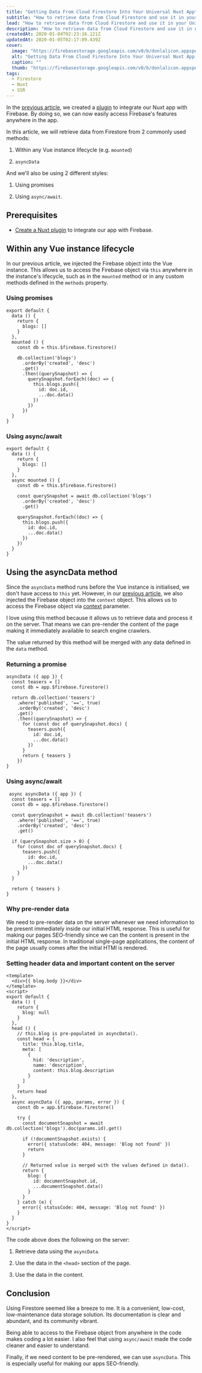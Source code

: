 ```yaml
---
title: "Getting Data From Cloud Firestore Into Your Universal Nuxt App"
subtitle: "How to retrieve data from Cloud Firestore and use it in your Universal Nuxt app"
lead: "How to retrieve data from Cloud Firestore and use it in your Universal Nuxt app"
description: "How to retrieve data from Cloud Firestore and use it in out Universal Nuxt app"
createdAt: 2020-01-04T02:23:16.121Z
updatedAt: 2020-01-05T02:17:09.439Z
cover: 
  image: "https://firebasestorage.googleapis.com/v0/b/donlalicon.appspot.com/o/get-data-cloud-firestore-universal-nuxt%2Fmaxresdefault.jpg?alt=media&token=b479d10d-e23c-4f2f-a709-23b9fdad3de7"
  alt: "Getting Data From Cloud Firestore Into Your Universal Nuxt App cover image"
  caption: ""
  thumb: "https://firebasestorage.googleapis.com/v0/b/donlalicon.appspot.com/o/get-data-cloud-firestore-universal-nuxt%2Ffirestore-logo.png?alt=media&token=c5c15d87-8442-4d9c-aa7b-b07c54708c40"
tags: 
  - Firestore
  - Nuxt
  - SSR
---
```

In the [previous article](https://donlalicon.dev/blog/connecting-universal-nuxtjs-firebase), we created a [plugin](https://nuxtjs.org/guide/plugins) to integrate our Nuxt app with Firebase. By doing so, we can now easily access Firebase's features anywhere in the app.

In this article, we will retrieve data from Firestore from 2 commonly used methods:

1.  Within any Vue instance lifecycle (e.g. `mounted`)
    
2.  `asyncData`
    

And we'll also be using 2 different styles:

1.  Using promises
    
2.  Using `async/await`.
    

Prerequisites
-------------

*   [Create a Nuxt plugin](https://donlalicon.dev/blog/connecting-universal-nuxtjs-firebase) to integrate our app with Firebase.
    

Within any Vue instance lifecycle
---------------------------------

In our previous article, we injected the Firebase object into the Vue instance. This allows us to access the Firebase object via `this` anywhere in the instance's lifecycle, such as in the `mounted` method or in any custom methods defined in the `methods` property.

### Using promises

```
export default {
  data () {
    return {
      blogs: []
    }
  },
  mounted () {
    const db = this.$firebase.firestore()

    db.collection('blogs')
      .orderBy('created', 'desc')
      .get()
      .then((querySnapshot) => {
        querySnapshot.forEach((doc) => {
          this.blogs.push({
            id: doc.id,
            ...doc.data()
          })
        })
      })
  }
}
```

### Using async/await

```
export default {
  data () {
    return {
      blogs: []
    }
  },
  async mounted () {
    const db = this.$firebase.firestore()

    const querySnapshot = await db.collection('blogs')
      .orderBy('created', 'desc')
      .get()

    querySnapshot.forEach((doc) => {
      this.blogs.push({
        id: doc.id,
        ...doc.data()
      })
    })
  }
}
```

Using the asyncData method
--------------------------

Since the `asyncData` method runs before the Vue instance is initialised, we don't have access to `this` yet. However, in our [previous article](https://donlalicon.dev/blog/connecting-universal-nuxtjs-firebase), we also injected the Firebase object into the `context` object. This allows us to access the Firebase object via [context](https://nuxtjs.org/api/context#the-context) parameter.

I love using this method because it allows us to retrieve data and process it on the server. That means we can pre-render the content of the page making it immediately available to search engine crawlers.

The value returned by this method will be merged with any data defined in the `data` method.

### Returning a promise

```
asyncData ({ app }) {
  const teasers = []
  const db = app.$firebase.firestore()

  return db.collection('teasers')
    .where('published', '==', true)
    .orderBy('created', 'desc')
    .get()
    .then((querySnapshot) => {
      for (const doc of querySnapshot.docs) {
        teasers.push({
          id: doc.id,
          ...doc.data()
        })
      }
      return { teasers }
    })
}
```

### Using async/await

```
 async asyncData ({ app }) {
  const teasers = []
  const db = app.$firebase.firestore()

  const querySnapshot = await db.collection('teasers')
    .where('published', '==', true)
    .orderBy('created', 'desc')
    .get()

  if (querySnapshot.size > 0) {
    for (const doc of querySnapshot.docs) {
      teasers.push({
        id: doc.id,
        ...doc.data()
      })
    }
  }

  return { teasers }
}
```

### Why pre-render data

We need to pre-render data on the server whenever we need information to be present immediately inside our initial HTML response. This is useful for making our pages SEO-friendly since we can the content is present in the initial HTML response. In traditional single-page applications, the content of the page usually comes after the initial HTMl is rendered.

### Setting header data and important content on the server

```
<template>
  <div>{{ blog.body }}</div>
</template>
<script>
export default {
  data () {
    return {
      blog: null
    }
  },
  head () {
    // this.blog is pre-populated in asyncData().
    const head = {
      title: this.blog.title,
      meta: [
        {
          hid: 'description',
          name: 'description',
          content: this.blog.description
        }
      ]
    }
    return head
  },
  async asyncData ({ app, params, error }) {
    const db = app.$firebase.firestore()

    try {
      const documentSnapshot = await db.collection('blogs').doc(params.id).get()

      if (!documentSnapshot.exists) {
        error({ statusCode: 404, message: 'Blog not found' })
        return
      }

      // Returned value is merged with the values defined in data().
      return {
        blog: {
          id: documentSnapshot.id,
          ...documentSnapshot.data()
        }
      }
    } catch (e) {
      error({ statusCode: 404, message: 'Blog not found' })
    }
  }
}
</script>
```

The code above does the following on the server:

1.  Retrieve data using the `asyncData`.
    
2.  Use the data in the `<head>` section of the page.
    
3.  Use the data in the content.
    

Conclusion
----------

Using Firestore seemed like a breeze to me. It is a convenient, low-cost, low-maintenance data storage solution. Its documentation is clear and abundant, and its community vibrant.

Being able to access to the Firebase object from anywhere in the code makes coding a lot easier. I also feel that using `async/await` made the code cleaner and easier to understand.

Finally, if we need content to be pre-rendered, we can use `asyncData`. This is especially useful for making our apps SEO-friendly.